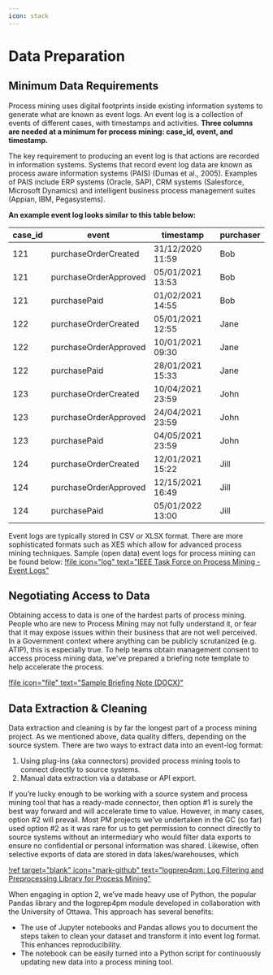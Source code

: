 ```yaml
---
icon: stack
---
```

# Data Preparation

## Minimum Data Requirements
Process mining uses digital footprints inside existing information systems to generate what are known as event logs. An event log is a collection of events of different cases, with timestamps and activities. **Three columns are needed at a minimum for process mining: case_id, event, and timestamp.**

The key requirement to producing an event log is that actions are recorded in information systems. Systems that record event log data are known as process aware information systems (PAIS) (Dumas et al., 2005). Examples of PAIS include ERP systems (Oracle, SAP), CRM systems (Salesforce, Microsoft Dynamics) and intelligent business process management suites (Appian, IBM, Pegasystems). 

**An example event log looks similar to this table below:**

| case_id 	| event           	    | timestamp  | purchaser | 
| --------- | --------------------- | ---------- | --------- | 
| 121     	| purchaseOrderCreated	| 31/12/2020 11:59   | Bob 	|
| 121     	| purchaseOrderApproved	| 05/01/2021 13:53   | Bob 	|
| 121     	| purchasePaid | 01/02/2021 14:55   | Bob 	|
| 122     	| purchaseOrderCreated	| 05/01/2021 12:55   | Jane 	|
| 122     	| purchaseOrderApproved	| 10/01/2021 09:30   | Jane 	|
| 122     	| purchasePaid | 28/01/2021 15:33   | Jane 	|
| 123     	| purchaseOrderCreated	| 10/04/2021 23:59   | John 	|
| 123     	| purchaseOrderApproved	| 24/04/2021 23:59   | John 	|
| 123     	| purchasePaid | 04/05/2021 23:59   | John 	|
| 124     	| purchaseOrderCreated	|  12/01/2021 15:22 | Jill 	|
| 124     	| purchaseOrderApproved	| 12/15/2021 16:49   | Jill 	|
| 124     	| purchasePaid | 05/01/2022 13:00   | Jill 	|

Event logs are typically stored in CSV or XLSX format. There are more sophisticated formats such as XES which allow for advanced process mining techniques. Sample (open data) event logs for process mining can be found below:
[!file icon="log" text="IEEE Task Force on Process Mining - Event Logs"](https://www.tf-pm.org/resources/logs)

## Negotiating Access to Data
Obtaining access to data is one of the hardest parts of process mining. People who are new to Process Mining may not fully understand it, or fear that it may expose issues within their business that are not well perceived. In a Government context where anything can be publicly scrutanized (e.g. ATIP), this is especially true. To help teams obtain management consent to access process mining data, we've prepared a briefing note template to help accelerate the process. 

[!file icon="file" text="Sample Briefing Note (DOCX)"](/framework/data-access-process-mining-briefing-note.docx)

## Data Extraction & Cleaning
Data extraction and cleaning is by far the longest part of a process mining project. As we mentioned above, data quality differs, depending on the source system. There are two ways to extract data into an event-log format:
1.	Using plug-ins (aka connectors) provided process mining tools to connect directly to source systems.
2.	Manual data extraction via a database or API export.

If you’re lucky enough to be working with a source system and process mining tool that has a ready-made connector, then option #1 is surely the best way forward and will accelerate time to value. However, in many cases, option #2 will prevail. Most PM projects we’ve undertaken in the GC (so far) used option #2 as it was rare for us to get permission to connect directly to source systems without an intermediary who would filter data exports to ensure no confidential or personal information was shared. Likewise, often selective exports of data are stored in data lakes/warehouses, which 

[!ref target="blank" icon="mark-github" text="logprep4pm: Log Filtering and Preprocessing Library for Process Mining"](https://github.com/ProcessMining-uOttawa/logprep4pm)

When engaging in option 2, we’ve made heavy use of Python, the popular Pandas library and the logprep4pm module developed in collaboration with the University of Ottawa. This approach has several benefits: 
-	The use of Jupyter notebooks and Pandas allows you to document the steps taken to clean your dataset and transform it into event log format. This enhances reproducibility. 
-	The notebook can be easily turned into a Python script for continuously updating new data into a process mining tool.
